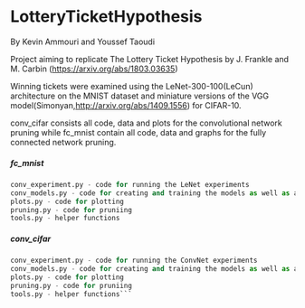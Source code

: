 # LotteryTicketHypothesis
By Kevin Ammouri and Youssef Taoudi


Project aiming to replicate The Lottery Ticket Hypothesis by J. Frankle and M. Carbin (https://arxiv.org/abs/1803.03635)

Winning tickets were examined using the LeNet-300-100(LeCun) architecture on the MNIST dataset and miniature versions of the VGG model(Simonyan,http://arxiv.org/abs/1409.1556) for CIFAR-10.




conv_cifar consists all code, data and plots for the convolutional network pruning while fc_mnist contain all code, data and graphs for the fully connected network pruning.

##### fc_mnist
```constants.py - architecture and hyperparameter setup
conv_experiment.py - code for running the LeNet experiments
conv_models.py - code for creating and training the models as well as applying the mask for pruning
plots.py - code for plotting
pruning.py - code for pruniing
tools.py - helper functions
```

##### conv_cifar
```constants.py - architecture and hyperparameter setup
conv_experiment.py - code for running the ConvNet experiments
conv_models.py - code for creating and training the models as well as applying the mask for pruning
plots.py - code for plotting
pruning.py - code for pruniing
tools.py - helper functions```
